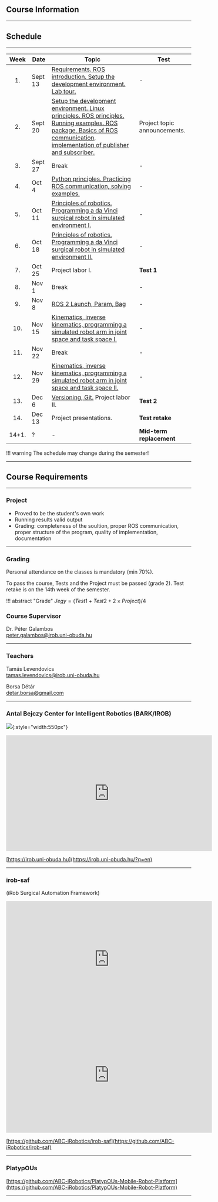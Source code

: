 ## Course Information

---



## Schedule

---

| Week  | Date    | Topic                                                                                                                                                                                                      | Test                       |
|:-----:|---------|------------------------------------------------------------------------------------------------------------------------------------------------------------------------------------------------------------|----------------------------|
|  1.   | Sept 13 | [Requirements. ROS introduction. Setup the development environment. Lab tour.](01_intro.md)                                                                                                                | -                          |
|  2.   | Sept 20 | [Setup the development environment. Linux principles. ROS principles. Running examples. ROS package. Basics of ROS communication, implementation of publisher and subscriber.](02_linux_ros_principles.md) | Project topic announcements. |
|  3.   | Sept 27 | Break                                                                                                                                                                                                      | -                          |
|  4.   | Oct 4   | [Python principles. Practicing ROS communication, solving examples.](03_python_principles.md)                                                                                                              | -                          |
|  5.   | Oct 11  | [Principles of robotics. Programming a da Vinci surgical robot in simulated environment I.](04_da_vinci.md)                                                                                                | -                          |
|  6.   | Oct 18  | [Principles of robotics. Programming a da Vinci surgical robot in simulated environment II.](04_da_vinci.md)                                                                                               | -                          |
|  7.   | Oct 25  | Project labor I.                                                                                                                                                                                           | **Test 1**                 |
|  8.   | Nov 1   | Break                                                                                                                                                                                                      | -                          |
|  9.   | Nov 8   | [ROS 2 Launch, Param, Bag](05_roslaunch.md)                                                                                                                                                                | -                          |
|  10.  | Nov 15  | [Kinematics, inverse kinematics, programming a simulated robot arm in joint space and task space I.](06_robotics_principles.md)                                                                            | -                          |
|  11.  | Nov 22  | Break                                                                                                                                                                                                      | -                          |
|  12.  | Nov 29  | [Kinematics, inverse kinematics, programming a simulated robot arm in joint space and task space II.](06_robotics_principles.md)                                                                           | -                          |
|  13.  | Dec 6   | [Versioning, Git.](07_git.md) Project labor II.                                                                                                                                                            | **Test 2**                 |
|  14.  | Dec 13  | Project presentations.                                                                                                                                                                                     | **Test retake**            |
| 14+1. | ?       | -                                                                                                                                                                                                          | **Mid-term replacement**   |


!!! warning
    The schedule may change during the semester!

---


## Course Requirements

---

### Project

- Proved to be the student's own work
- Running results valid output
- Grading: completeness of the soultion, proper ROS communication, proper structure of the program, quality of implementation, documentation

---

### Grading

Personal attendance on the classes is mandatory (min 70%).

To pass the course, Tests and the Project must be passed (grade 2). Test retake is on the 14th week of the semester.


!!! abstract "Grade"
	$Jegy = (Test1 + Test2 + 2 \times Project) / 4$ 
	
	
### Course Supervisor
Dr. Péter Galambos    
[peter.galambos@irob.uni-obuda.hu](mailto:peter.galambos@irob.uni-obuda.hu)

---

### Teachers
Tamás Levendovics   
[tamas.levendovics@irob.uni-obuda.hu](mailto:tamas.levendovics@irob.uni-obuda.hu)

Borsa Détár    
[detar.borsa@gmail.com](mailto:detar.borsa@gmail.com)

---

### Antal Bejczy Center for Intelligent Robotics (BARK/IROB)


![](img/bark_logo.png){:style="width:550px"}


<iframe width="560" height="315" src="https://www.youtube.com/embed/8XmKGWBV5Nw" title="YouTube video player" frameborder="0" allow="accelerometer; autoplay; clipboard-write; encrypted-media; gyroscope; picture-in-picture" allowfullscreen></iframe>


[https://irob.uni-obuda.hu](https://irob.uni-obuda.hu/?q=en)

---

### irob-saf

(iRob Surgical Automation Framework)

<iframe width="560" height="315" src="https://www.youtube.com/embed/4QTRZkEnNIk" title="YouTube video player" frameborder="0" allow="accelerometer; autoplay; clipboard-write; encrypted-media; gyroscope; picture-in-picture" allowfullscreen></iframe>

<iframe width="560" height="315" src="https://www.youtube.com/embed/d8aKvtvy1-4" title="YouTube video player" frameborder="0" allow="accelerometer; autoplay; clipboard-write; encrypted-media; gyroscope; picture-in-picture" allowfullscreen></iframe>


[https://github.com/ABC-iRobotics/irob-saf](https://github.com/ABC-iRobotics/irob-saf)

---

### PlatypOUs

[https://github.com/ABC-iRobotics/PlatypOUs-Mobile-Robot-Platform](https://github.com/ABC-iRobotics/PlatypOUs-Mobile-Robot-Platform)

---
